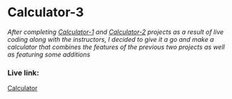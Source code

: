 # Calculator-3
_After completing [Calculator-1](https://nikolai-chernolutskii.github.io/js-projects/calculator/) and [Calculator-2](https://nikolai-chernolutskii.github.io/js-projects/calculator2/) projects as a result of live coding along with the instructors, I decided to give it a go and make a calculator that combines the features of the previous two projects as well as featuring some additions_

### Live link: 
[Calculator](https://nikolai-chernolutskii.github.io/js-projects/calculator3/)